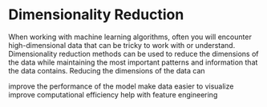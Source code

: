 # Dimensionality Reduction

When working with machine learning algorithms, often you will encounter high-dimensional data that can be tricky to work with or understand. Dimensionality reduction methods can be used to reduce the dimensions of the data while maintaining the most important patterns and information that the data contains. Reducing the dimensions of the data can 

improve the performance of the model
make data easier to visualize
improve computational efficiency
help with feature engineering